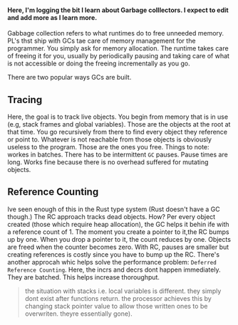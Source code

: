 #### Here, I'm logging the bit I learn about Garbage colllectors. I expect to edit and add more as I learn more.


Gabbage collection refers to what runtimes do to free unneeded memory. PL's thst ship with GCs tae care of memory management for the programmer.
You simply ask for memory allocation. The runtime takes care of freeing it for you, usually  by periodically pausing and taking care of what is not accessible
or doing the freeing incrementally as you go.

There are two popular ways GCs are built.

## Tracing
Here, the goal is to track live objects. You begin from memory that is in use (e.g, stack frames and global variables). Those are the objects at the root at
that time. You go recursively from there to find every object they reference or point to. Whatever is not reachable from those objects is obviously useless to
the program. Those are the ones you free. 
Things to note: workes in batches. There has to be intermittent `GC` pauses. Pause times are long. Works fine because there is no overhead suffered for mutating
objects.

## Reference Counting
Ive seen enough of this in the Rust type system (Rust doesn't have a GC though.) The RC approach tracks dead objects. How? Per every object created 
(those which  require heap allocation), the GC helps it behin ife with a reference  count of 1. The moment you create a pointer to it,the RC bumps up by one. 
When you drop a pointer to it, the count reduces by one. Objects are freed when the counter becomes zero. With RC, pauses are smaller but creating references is costly 
since you have to bump up the RC. There's another approcah whic helps solve the performance problem: `Deferred Reference Counting`. Here, the incrs and decrs 
dont happen immediately. They are batched. This helps increase thoroughput.

> the situation with stacks i.e. local variables is different. they simply dont exist after functions return. the processor achieves this
by changing stack pointer value to allow those written ones to be overwriten. theyre essentially gone). 
